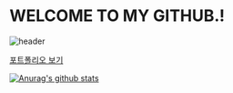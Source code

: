 

# WELCOME TO MY GITHUB.!

![header](https://capsule-render.vercel.app/api?type=waving&color=timeGradient&height=250&section=header&text=🗂️&fontSize=45&animation=scaleIn&fontColor=ffffff&desc=Here%20is%20JunDev76's%20Github.&fontAlignY=35&descAlignY=53)

[포트폴리오 보기](https://jundev.me)


[![Anurag's github stats](https://github-readme-stats.vercel.app/api?username=JunDev76)](https://github.com/JunDev76/github-readme-stats)
